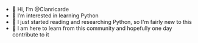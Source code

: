 - 👋 Hi, I’m @Clanricarde
- 👀 I’m interested in learning Python
- 🌱 I just started reading and researching Python, so I'm fairly new to this
- 💞️ I am here to learn from this community and hopefully one day contribute to it

<!---
Clanricarde/Clanricarde is a ✨ special ✨ repository because its `README.md` (this file) appears on your GitHub profile.
You can click the Preview link to take a look at your changes.
--->

